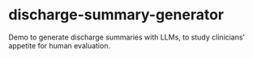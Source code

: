 # discharge-summary-generator
Demo to generate discharge summaries with LLMs, to study clinicians' appetite for human evaluation.
